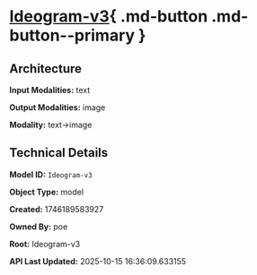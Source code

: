 # [Ideogram-v3](https://poe.com/Ideogram-v3){ .md-button .md-button--primary }

## Architecture

**Input Modalities:** text

**Output Modalities:** image

**Modality:** text->image


## Technical Details

**Model ID:** `Ideogram-v3`

**Object Type:** model

**Created:** 1746189583927

**Owned By:** poe

**Root:** Ideogram-v3

**API Last Updated:** 2025-10-15 16:36:09.633155
